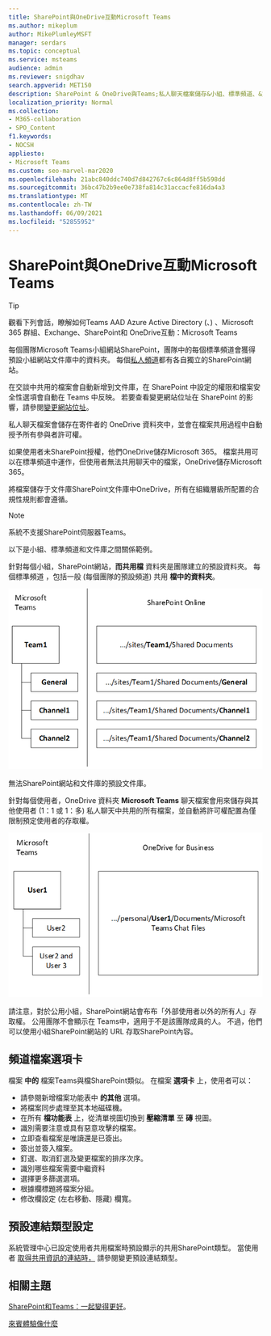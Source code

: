 ```yaml
---
title: SharePoint與OneDrive互動Microsoft Teams
ms.author: mikeplum
author: MikePlumleyMSFT
manager: serdars
ms.topic: conceptual
ms.service: msteams
audience: admin
ms.reviewer: snigdhav
search.appverid: MET150
description: SharePoint & OneDrive與Teams;私人聊天檔案儲存&小組、標準頻道、&文件庫之間的互動。
localization_priority: Normal
ms.collection:
- M365-collaboration
- SPO_Content
f1.keywords:
- NOCSH
appliesto:
- Microsoft Teams
ms.custom: seo-marvel-mar2020
ms.openlocfilehash: 21abc840ddc740d7d842767c6c864d8ff5b598dd
ms.sourcegitcommit: 36bc47b2b9ee0e738fa814c31accacfe816da4a3
ms.translationtype: MT
ms.contentlocale: zh-TW
ms.lasthandoff: 06/09/2021
ms.locfileid: "52855952"
---
```

# <a name="how-sharepoint-and-onedrive-interact-with-microsoft-teams"></a>SharePoint與OneDrive互動Microsoft Teams

> [!Tip]
> 觀看下列會話，瞭解如何Teams AAD Azure Active Directory (、) 、Microsoft 365 群組、Exchange、SharePoint和 OneDrive互動：Microsoft Teams [](https://aka.ms/teams-foundations)

每個團隊Microsoft Teams小組網站SharePoint，團隊中的每個標準頻道會獲得預設小組網站文件庫中的資料夾。 每個[私人頻道](private-channels.md)都有各自獨立的SharePoint網站。

在交談中共用的檔案會自動新增到文件庫，在 SharePoint 中設定的權限和檔案安全性選項會自動在 Teams 中反映。 若要查看變更網站位址在 SharePoint 的影響，請參閱[變更網站位址](/sharepoint/change-site-address)。

私人聊天檔案會儲存在寄件者的 OneDrive 資料夾中，並會在檔案共用過程中自動授予所有參與者許可權。

如果使用者未SharePoint授權，他們OneDrive儲存Microsoft 365。 檔案共用可以在標準頻道中運作，但使用者無法共用聊天中的檔案，OneDrive儲存Microsoft 365。

將檔案儲存于文件庫SharePoint文件庫中OneDrive，所有在組織層級所配置的合規性規則都會遵循。 

> [!NOTE]
> 系統不支援SharePoint伺服器Teams。

以下是小組、標準頻道和文件庫之間關係範例。

針對每個小組，SharePoint網站，**而共用檔** 資料夾是團隊建立的預設資料夾。 每個標準頻道 ，包括一般 (每個團隊的預設頻道) 共用 **檔中的資料夾**。

![共用文件資料夾圖表在 SharePoint。](media/Understand_how_SharePoint_Online_and_OneDrive_for_Business_interact_with_Microsoft_Teams_image1.png)

無法SharePoint網站和文件庫的預設文件庫。

針對每個使用者，OneDrive 資料夾 **Microsoft Teams** 聊天檔案會用來儲存與其他使用者 (1：1 或 1：多) 私人聊天中共用的所有檔案，並自動將許可權配置為僅限制預定使用者的存取權。

![名為 OneDrive 聊天檔案Microsoft Teams資料夾圖表](media/Understand_how_SharePoint_Online_and_OneDrive_for_Business_interact_with_Microsoft_Teams_image2.png)

請注意，對於公用小組，SharePoint網站會布布「外部使用者以外的所有人」存取權。 公用團隊不會顯示在 Teams中，適用于不是該團隊成員的人。 不過，他們可以使用小組SharePoint網站的 URL 存取SharePoint內容。 

## <a name="channel-files-tab"></a>頻道檔案選項卡

檔案 **中的** 檔案Teams與檔SharePoint類似。 在檔案 **選項卡** 上，使用者可以：

- 請參閱新增檔案功能表中 **的其他** 選項。
- 將檔案同步處理至其本地磁碟機。
- 在所有 **檔功能表** 上，從清單視圖切換到 **壓縮清單** 至 **磚** 視圖。
- 識別需要注意或具有惡意攻擊的檔案。
- 立即查看檔案是唯讀還是已簽出。
- 簽出並簽入檔案。
- 釘選、取消釘選及變更檔案的排序次序。
- 識別哪些檔案需要中繼資料
- 選擇更多篩選選項。
- 根據欄標題將檔案分組。
- 修改欄設定 (左右移動、隱藏) 欄寬。

## <a name="default-link-type-setting"></a>預設連結類型設定

系統管理中心已設定使用者共用檔案時預設顯示的共用SharePoint類型。 當使用者 [取得共用資訊的連結時，](/sharepoint/change-default-sharing-link) 請參閱變更預設連結類型。

## <a name="related-topics"></a>相關主題

[SharePoint和Teams：一起變得更好](https://techcommunity.microsoft.com/t5/Microsoft-SharePoint-Blog/SharePoint-and-Teams-Better-Together/ba-p/189593)。

[來賓體驗像什麼](guest-experience.md)